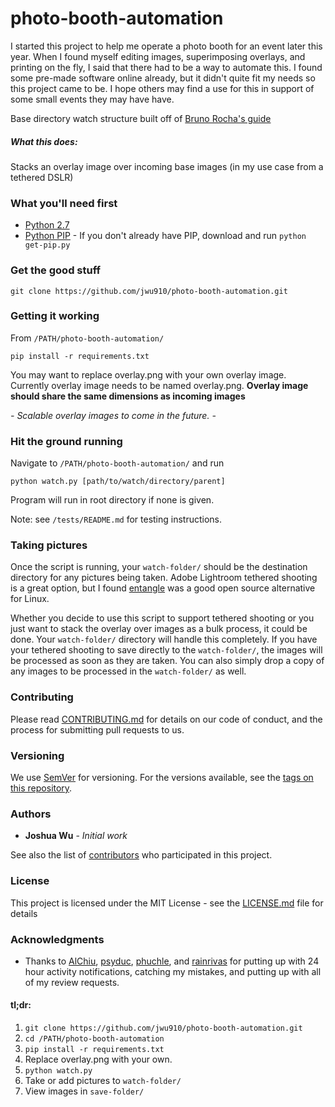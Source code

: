 # photo-booth-automation
I started this project to help me operate a photo booth for an event later this year. When I found myself editing images, superimposing overlays, and printing on the fly, I said that there had to be a way to automate this. I found some pre-made software online already, but it didn't quite fit my needs so this project came to be. I hope others may find a use for this in support of some small events they may have have.

Base directory watch structure built off of [Bruno Rocha's guide](http://brunorocha.org/python/watching-a-directory-for-file-changes-with-python.html)

##### What this does:
Stacks an overlay image over incoming base images (in my use case from a tethered DSLR)

### What you'll need first
* [Python 2.7](https://www.python.org/downloads/)
* [Python PIP](https://bootstrap.pypa.io/get-pip.py) - If you don't already have PIP, download and run `python get-pip.py`

### Get the good stuff
```
git clone https://github.com/jwu910/photo-booth-automation.git
```

### Getting it working
From `/PATH/photo-booth-automation/`
```
pip install -r requirements.txt
```
You may want to replace overlay.png with your own overlay image. Currently overlay image needs to be named overlay.png.
**Overlay image should share the same dimensions as incoming images**

*- Scalable overlay images to come in the future. -*

### Hit the ground running
Navigate to `/PATH/photo-booth-automation/` and run
```
python watch.py [path/to/watch/directory/parent]
```
Program will run in root directory if none is given.

Note: see `/tests/README.md` for testing instructions.

### Taking pictures
Once the script is running, your `watch-folder/` should be the destination directory for any pictures being taken. Adobe Lightroom tethered shooting is a great option, but I found [entangle](https://entangle-photo.org/) was a good open source alternative for Linux.

Whether you decide to use this script to support tethered shooting or you just want to stack the overlay over images as a bulk process, it could be done. Your `watch-folder/` directory will handle this completely. If you have your tethered shooting to save directly to the `watch-folder/`, the images will be processed as soon as they are taken. You can also simply drop a copy of any images to be processed in the `watch-folder/` as well.

### Contributing

Please read [CONTRIBUTING.md](https://github.com/jwu910/photo-booth-automation/CONTRIBUTING.md) for details on our code of conduct, and the process for submitting pull requests to us.

### Versioning

We use [SemVer](http://semver.org/) for versioning. For the versions available, see the [tags on this repository](https://github.com/jwu910/photo-booth-automation/tags).

### Authors

* **Joshua Wu** - *Initial work*

See also the list of [contributors](https://github.com/jwu910/photo-booth-automation/contributors) who participated in this project.

### License

This project is licensed under the MIT License - see the [LICENSE.md](LICENSE.md) file for details

### Acknowledgments

* Thanks to [AlChiu](https://github.com/AlChiu), [psyduc](https://github.com/psyduc), [phuchle](https://github.com/phuchle), and [rainrivas](https://github.com/rainrivas) for putting up with 24 hour activity notifications, catching my mistakes, and putting up with all of my review requests.

#### tl;dr:
1. `git clone https://github.com/jwu910/photo-booth-automation.git`
2. `cd /PATH/photo-booth-automation`
3. `pip install -r requirements.txt`
4. Replace overlay.png with your own.
5. `python watch.py`
6. Take or add pictures to `watch-folder/`
7. View images in `save-folder/`
